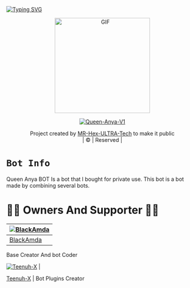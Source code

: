 [![Typing SVG](https://readme-typing-svg.herokuapp.com?size=30&color=F753EE&lines=Welcome+To+Queen-Anya_V1;This+Bot+Made+By+MR-Hex-ULTRA-Tech)](https://git.io/typing-svg)
<div align="center">
        <img src="https://telegra.ph/file/d71f54d2a142c956f5cbf.jpg" alt="GIF" width="250" height="250"/>
</p>

<a href="#"><img title="Queen-Anya-V1" src="https://img.shields.io/badge/Queen-Anya_V1-green?colorA=%23ff0000&colorB=%23017e40&style=for-the-badge"></a>
</p>
  <p align="center">
</p>
</div>
<p align="center">
Project created by <a href="https://github.com/Hex-ULTRA-Tech-Ofc">MR-Hex-ULTRA-Tech</a> to make it public
    <br>
       | © |
        Reserved |
    <br> 
</p>

# ```Bot Info```

Queen Anya BOT Is a bot that l bought for private use. This bot is a bot made by combining several bots. 

# 👨‍💻 Owners And Supporter 👨‍💻


[![BlackAmda](https://avatars.githubusercontent.com/u/83172207?v=4)](https://github.com/BlackAmda) |
----|
[BlackAmda](https://github.com/BlackAmda)  |
Base Creator And bot Coder

[![Teenuh-X](https://avatars.githubusercontent.com/u/86682741?v=4)](https://github.com/xneon2) |

[Teenuh-X](https://github.com/xneon2)  |
Bot Plugins Creator
